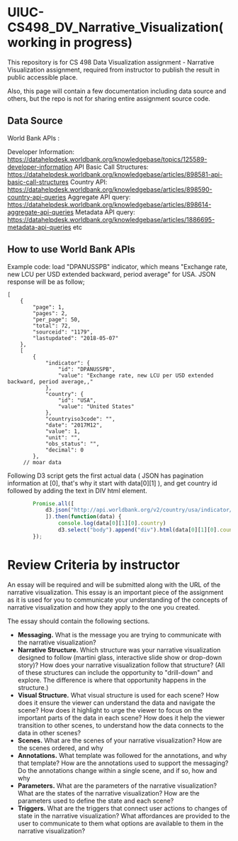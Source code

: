 # UIUC-CS498_DV_Narrative_Visualization(working in progress)

This repository is for CS 498 Data Visualization assignment - Narrative Visualization assignment, required from instructor to publish the result in public accessible place. 

Also, this page will contain a few documentation including data source and others, but the repo is not for sharing entire assignment source code. 

## Data Source

World Bank APIs : 

Developer Information: https://datahelpdesk.worldbank.org/knowledgebase/topics/125589-developer-information
API Basic Call Structures: https://datahelpdesk.worldbank.org/knowledgebase/articles/898581-api-basic-call-structures
Country API: https://datahelpdesk.worldbank.org/knowledgebase/articles/898590-country-api-queries
Aggregate API query: https://datahelpdesk.worldbank.org/knowledgebase/articles/898614-aggregate-api-queries
Metadata API query: https://datahelpdesk.worldbank.org/knowledgebase/articles/1886695-metadata-api-queries
etc

## How to use World Bank APIs

Example code: load "DPANUSSPB" indicator, which means "Exchange rate, new LCU per USD extended backward, period average" for USA. JSON response will be as follow;

```
[
    {
        "page": 1,
        "pages": 2,
        "per_page": 50,
        "total": 72,
        "sourceid": "1179",
        "lastupdated": "2018-05-07"
    },
    [
        {
            "indicator": {
                "id": "DPANUSSPB",
                "value": "Exchange rate, new LCU per USD extended backward, period average,,"
            },
            "country": {
                "id": "USA",
                "value": "United States"
            },
            "countryiso3code": "",
            "date": "2017M12",
            "value": 1,
            "unit": "",
            "obs_status": "",
            "decimal": 0
        },
     // moar data
```

Following D3 script gets the first actual data ( JSON has pagination information at [0], that's why it start with data[0][1] ), and get country id followed by adding the text in DIV html element.  
```javascript
        Promise.all([
            d3.json("http://api.worldbank.org/v2/country/usa/indicator/DPANUSSPB?date=2012M01:2017M12&format=json")
            ]).then(function(data) {
                console.log(data[0][1][0].country) 
                d3.select("body").append("div").html(data[0][1][0].country.id);
        });
```

# Review Criteria by instructor

An essay will be required and will be submitted along with the URL of the narrative visualization. This essay is an important piece of the assignment as it is used for you to communicate your understanding of the concepts of narrative visualization and how they apply to the one you created.

The essay should contain the following sections.

* <b>Messaging.</b> What is the message you are trying to communicate with the narrative visualization?
* <b>Narrative Structure.</b> Which structure was your narrative visualization designed to follow (martini glass, interactive slide show or drop-down story)? How does your narrative visualization follow that structure? (All of these structures can include the opportunity to "drill-down" and explore. The difference is where that opportunity happens in the structure.)
* <b>Visual Structure.</b> What visual structure is used for each scene? How does it ensure the viewer can understand the data and navigate the scene? How does it highlight to urge the viewer to focus on the important parts of the data in each scene? How does it help the viewer transition to other scenes, to understand how the data connects to the data in other scenes?
* <b>Scenes.</b> What are the scenes of your narrative visualization? How are the scenes ordered, and why
* <b>Annotations.</b> What template was followed for the annotations, and why that template? How are the annotations used to support the messaging? Do the annotations change within a single scene, and if so, how and why
* <b>Parameters.</b> What are the parameters of the narrative visualization? What are the states of the narrative visualization? How are the parameters used to define the state and each scene?
* <b>Triggers.</b> What are the triggers that connect user actions to changes of state in the narrative visualization? What affordances are provided to the user to communicate to them what options are available to them in the narrative visualization?
